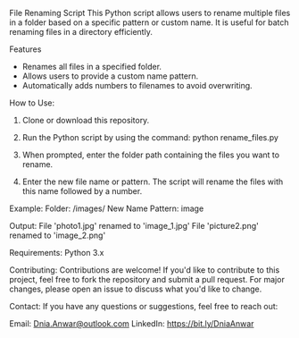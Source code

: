 File Renaming Script
This Python script allows users to rename multiple files in a folder based on a specific pattern or custom name. 
It is useful for batch renaming files in a directory efficiently.

Features
- Renames all files in a specified folder.
- Allows users to provide a custom name pattern.
- Automatically adds numbers to filenames to avoid overwriting.

How to Use:

1) Clone or download this repository.

2) Run the Python script by using the command:
python rename_files.py

3) When prompted, enter the folder path containing the files you want to rename.

4) Enter the new file name or pattern.
The script will rename the files with this name followed by a number.

Example:
Folder: /images/
New Name Pattern: image

Output:
File 'photo1.jpg' renamed to 'image_1.jpg'
File 'picture2.png' renamed to 'image_2.png'

Requirements:
Python 3.x

Contributing:
Contributions are welcome! If you'd like to contribute to this project, feel free to fork the repository and submit a pull request. 
For major changes, please open an issue to discuss what you'd like to change.

Contact:
If you have any questions or suggestions, feel free to reach out:

Email: Dnia.Anwar@outlook.com
LinkedIn: https://bit.ly/DniaAnwar
